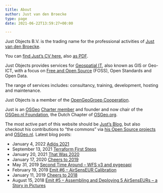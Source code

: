 ```yaml
---
title: About
author: Just van den Broecke
type: page
date: 2021-06-22T13:59:27+00:00

---
```

Just Objects B.V. is the trading name for the professional activities of [Just van den Broecke][13].

You can [find Just&#8217;s CV here.][1] also [as PDF][2].

Just Objects provides services for [Geospatial IT][14], also known as GIS or Geo-ICT, with a focus on [Free and Open Source][15] (FOSS), Open Standards and Open Data.

The range of services includes: consultancy, training, development, hosting and maintenance.

Just Objects is a member of the [OpenGeoGroep Cooperation][16].

Just is an [OSGeo][3] [Charter member][17] and founder and now chair of the [OSGeo.nl Foundation][6], the Dutch Chapter of [OSGeo.org][3].

The most active part of this website should be [Just&#8217;s Blog][4], 
but also checkout his contributions to &#8220;the commons&#8221; 
via  [his Open Source projects][5] and [OSGeo.nl][6]. Latest blog posts:

* January 4, 2022 [Adiós 2021][19]
* September 13, 2021 [Terraform First Steps][18]
* January 20, 2021 [That Was 2020][7]
* January 17, 2020 [Cheers to 2019][8]
* May 31, 2019 [Second Time Around – WFS v3 and pygeoapi][9]
* February 19, 2019 [Emit #6 – AirSensEUR Calibration][10]
* January 11, 2019 [Cheers to 2018][11]
* August 15, 2018 [Emit #5 – Assembling and Deploying 5 AirSensEURs – a Story in Pictures][12]

 [1]: https://files.justobjects.nl/doc/cv.html
 [2]: https://files.justobjects.nl/doc/cv.pdf
 [3]: https://osgeo.org
 [4]: https://justobjects.nl/writings/blog/ "Just's Blog"
 [5]: https://justobjects.nl/projects/
 [6]: https://osgeo.nl
 [7]: https://justobjects.nl/that-was-2020/ "That Was 2020"
 [8]: https://justobjects.nl/cheers-to-2019/ "Cheers to 2019"
 [9]: https://justobjects.nl/2nd-time-around-wfs-v3-pygeoapi/ "Second Time Around – WFS v3 and pygeoapi"
 [10]: https://justobjects.nl/emit-6-airsenseur-calibration/ "Emit #6 – AirSensEUR Calibration"
 [11]: https://justobjects.nl/cheers-to-2018/ "Cheers to 2018"
 [12]: https://justobjects.nl/emit-5-assembling-and-deploying-5-airsenseurs/ "Emit #5 – Assembling and Deploying 5 AirSensEURs – a Story in Pictures"
 [13]: httpss://www.linkedin.com/in/justb4
 [14]: https://en.wikipedia.org/wiki/Geographic_information_system "GIS, Geospatial IT, or Geo-ICT"
 [15]: https://en.wikipedia.org/wiki/Free_and_open-source_software
 [16]: https://opengeogroep.nl
 [17]: https://wiki.osgeo.org/wiki/Just_van_den_Broecke
 [18]: https://justobjects.nl/terraform-first-steps/ "Terraform First Steps"
 [19]: https://justobjects.nl/adios-2021/ "Adiós 2021"
 